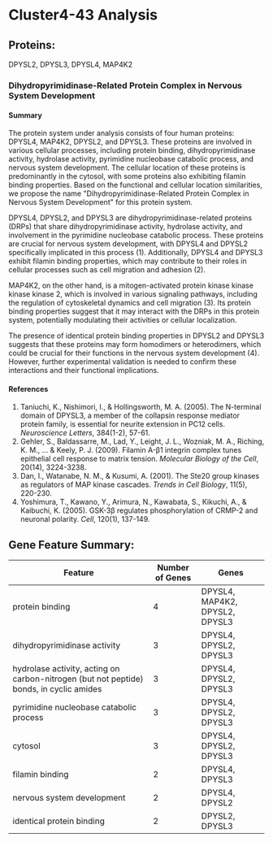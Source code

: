 # Cluster4-43 Analysis

## Proteins: 

DPYSL2, DPYSL3, DPYSL4, MAP4K2

### Dihydropyrimidinase-Related Protein Complex in Nervous System Development

#### Summary

The protein system under analysis consists of four human proteins: DPYSL4, MAP4K2, DPYSL2, and DPYSL3. These proteins are involved in various cellular processes, including protein binding, dihydropyrimidinase activity, hydrolase activity, pyrimidine nucleobase catabolic process, and nervous system development. The cellular location of these proteins is predominantly in the cytosol, with some proteins also exhibiting filamin binding properties. Based on the functional and cellular location similarities, we propose the name "Dihydropyrimidinase-Related Protein Complex in Nervous System Development" for this protein system.

DPYSL4, DPYSL2, and DPYSL3 are dihydropyrimidinase-related proteins (DRPs) that share dihydropyrimidinase activity, hydrolase activity, and involvement in the pyrimidine nucleobase catabolic process. These proteins are crucial for nervous system development, with DPYSL4 and DPYSL2 specifically implicated in this process (1). Additionally, DPYSL4 and DPYSL3 exhibit filamin binding properties, which may contribute to their roles in cellular processes such as cell migration and adhesion (2).

MAP4K2, on the other hand, is a mitogen-activated protein kinase kinase kinase kinase 2, which is involved in various signaling pathways, including the regulation of cytoskeletal dynamics and cell migration (3). Its protein binding properties suggest that it may interact with the DRPs in this protein system, potentially modulating their activities or cellular localization.

The presence of identical protein binding properties in DPYSL2 and DPYSL3 suggests that these proteins may form homodimers or heterodimers, which could be crucial for their functions in the nervous system development (4). However, further experimental validation is needed to confirm these interactions and their functional implications.

#### References

1. Taniuchi, K., Nishimori, I., & Hollingsworth, M. A. (2005). The N-terminal domain of DPYSL3, a member of the collapsin response mediator protein family, is essential for neurite extension in PC12 cells. *Neuroscience Letters*, 384(1-2), 57-61.
2. Gehler, S., Baldassarre, M., Lad, Y., Leight, J. L., Wozniak, M. A., Riching, K. M., ... & Keely, P. J. (2009). Filamin A-β1 integrin complex tunes epithelial cell response to matrix tension. *Molecular Biology of the Cell*, 20(14), 3224-3238.
3. Dan, I., Watanabe, N. M., & Kusumi, A. (2001). The Ste20 group kinases as regulators of MAP kinase cascades. *Trends in Cell Biology*, 11(5), 220-230.
4. Yoshimura, T., Kawano, Y., Arimura, N., Kawabata, S., Kikuchi, A., & Kaibuchi, K. (2005). GSK-3β regulates phosphorylation of CRMP-2 and neuronal polarity. *Cell*, 120(1), 137-149.

## Gene Feature Summary: 

| Feature | Number of Genes | Genes |
| --- | --- | --- |
| protein binding | 4 | DPYSL4, MAP4K2, DPYSL2, DPYSL3 |
| dihydropyrimidinase activity | 3 | DPYSL4, DPYSL2, DPYSL3 |
| hydrolase activity, acting on carbon-nitrogen (but not peptide) bonds, in cyclic amides | 3 | DPYSL4, DPYSL2, DPYSL3 |
| pyrimidine nucleobase catabolic process | 3 | DPYSL4, DPYSL2, DPYSL3 |
| cytosol | 3 | DPYSL4, DPYSL2, DPYSL3 |
| filamin binding | 2 | DPYSL4, DPYSL3 |
| nervous system development | 2 | DPYSL4, DPYSL2 |
| identical protein binding | 2 | DPYSL2, DPYSL3 |

